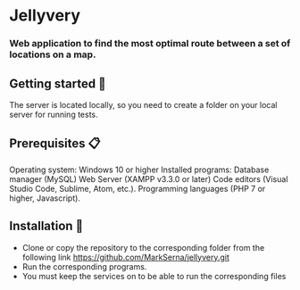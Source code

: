 # Jellyvery

### Web application to find the most optimal route between a set of locations on a map.

## Getting started 🚀
The server is located locally, so you need to create a folder on your local server for running tests.

## Prerequisites 📋
Operating system: Windows 10 or higher
Installed programs: Database manager (MySQL)
Web Server (XAMPP v3.3.0 or later)
Code editors (Visual Studio Code, Sublime, Atom, etc.).
Programming languages ​​(PHP 7 or higher, Javascript).

## Installation 🔧
- Clone or copy the repository to the corresponding folder from the following link https://github.com/MarkSerna/jellyvery.git
- Run the corresponding programs.
- You must keep the services on to be able to run the corresponding files